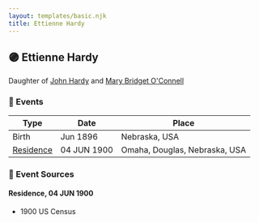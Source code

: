 ```yaml
---
layout: templates/basic.njk
title: Ettienne Hardy
---
```

## 🟣 Ettienne Hardy

Daughter of [John Hardy](/people/5/56182816) and [Mary Bridget O'Connell](/people/4/47047024)

### 📆 Events

Type | Date | Place
------ | ------ | ------
Birth | Jun 1896 | Nebraska, USA
[Residence](#event-event-0) | 04 JUN 1900 | Omaha, Douglas, Nebraska, USA

### 📰 Event Sources

#### <a id="event-event-0"></a> Residence, 04 JUN 1900
* 1900 US Census
